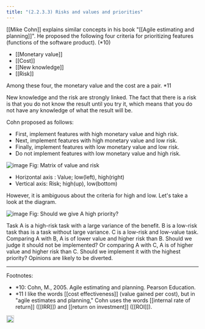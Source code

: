 ```yaml
---
title: "(2.2.3.3) Risks and values ​​and priorities"
---
```


[[Mike Cohn]] explains similar concepts in his book "[[Agile estimating and planning]]". He proposed the following four criteria for prioritizing features (functions of the software product). (*10)

- [[Monetary value]]
- [[Cost]]
- [[New knowledge]]
- [[Risk]]

Among these four, the monetary value and the cost are a pair. *11

New knowledge and the risk are strongly linked. The fact that there is a risk is that you do not know the result until you try it, which means that you do not have any knowledge of what the result will be.

Cohn proposed as follows:

- First, implement features with high monetary value and high risk.
- Next, implement features with high monetary value and low risk.
- Finally, implement features with low monetary value and low risk.
- Do not implement features with low monetary value and high risk.

![image](https://gyazo.com/d063c4d51a9163a30fecb86c6de69628/thumb/1000)
Fig: Matrix of value and risk

- Horizontal axis : Value; low(left), high(right)
- Vertical axis: Risk; high(up), low(bottom)

However, it is ambiguous about the criteria for high and low. Let's take a look at the diagram.

![image](https://gyazo.com/f354fb41145b7583eebe4ac5c3092055/thumb/1000)
Fig: Should we give A high priority?

Task A is a high-risk task with a large variance of the benefit. B is a low-risk task thas is a task without large variance. C is a low-risk and low-value task. Comparing A with B, A is of lower value and higher risk than B. Should we judge it should not be implemented? Or comparing A with C, A is of higher value and higher risk than C. Should we implement it with the highest priority? Opinions are likely to be diverted.

---

Footnotes:

- *10: Cohn, M., 2005. Agile estimating and planning. Pearson Education.
- *11 I like the words [[cost effectiveness]] (value gained per cost), but in "agile estimates and planning," Cohn uses the words [[internal rate of return]] ([[IRR]]) and [[return on investment]] ([[ROI]]).
<img src='https://scrapbox.io/api/pages/nishio-en/en/icon' alt='en.icon' height="19.5"/>